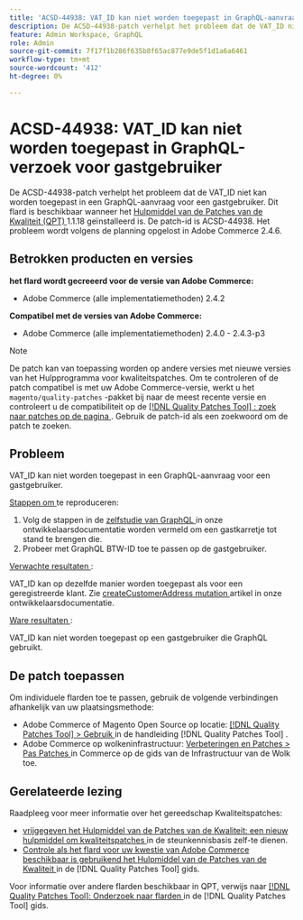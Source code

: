 ```yaml
---
title: 'ACSD-44938: VAT_ID kan niet worden toegepast in GraphQL-aanvraag voor gastgebruiker'
description: De ACSD-44938-patch verhelpt het probleem dat de VAT_ID niet kan worden toegepast in een GraphQL-aanvraag voor een gastgebruiker. Deze patch is beschikbaar wanneer [Quality Patches Tool (QPT)] (https://experienceleague.adobe.com/en/docs/commerce-knowledge-base/kb/announcements/commerce-announcements/magento-quality-patches-released-new-tool-to-self-serve-quality-patches) 1.1.18 is geïnstalleerd. De patch-id is ACSD-44938. Het probleem wordt volgens de planning opgelost in Adobe Commerce 2.4.6.
feature: Admin Workspace, GraphQL
role: Admin
source-git-commit: 7f17f1b286f635b8f65ac877e9de5f1d1a6a6461
workflow-type: tm+mt
source-wordcount: '412'
ht-degree: 0%

---
```


# ACSD-44938: VAT_ID kan niet worden toegepast in GraphQL-verzoek voor gastgebruiker

De ACSD-44938-patch verhelpt het probleem dat de VAT_ID niet kan worden toegepast in een GraphQL-aanvraag voor een gastgebruiker. Dit flard is beschikbaar wanneer het [ Hulpmiddel van de Patches van de Kwaliteit (QPT) ](https://experienceleague.adobe.com/en/docs/commerce-knowledge-base/kb/announcements/commerce-announcements/magento-quality-patches-released-new-tool-to-self-serve-quality-patches) 1.1.18 geïnstalleerd is. De patch-id is ACSD-44938. Het probleem wordt volgens de planning opgelost in Adobe Commerce 2.4.6.

## Betrokken producten en versies

**het flard wordt gecreeerd voor de versie van Adobe Commerce:**

* Adobe Commerce (alle implementatiemethoden) 2.4.2

**Compatibel met de versies van Adobe Commerce:**

* Adobe Commerce (alle implementatiemethoden) 2.4.0 - 2.4.3-p3

>[!NOTE]
>
>De patch kan van toepassing worden op andere versies met nieuwe versies van het Hulpprogramma voor kwaliteitspatches. Om te controleren of de patch compatibel is met uw Adobe Commerce-versie, werkt u het `magento/quality-patches` -pakket bij naar de meest recente versie en controleert u de compatibiliteit op de [[!DNL Quality Patches Tool] : zoek naar patches op de pagina ](https://experienceleague.adobe.com/en/docs/commerce-knowledge-base/kb/announcements/commerce-announcements/magento-quality-patches-released-new-tool-to-self-serve-quality-patches) . Gebruik de patch-id als een zoekwoord om de patch te zoeken.

## Probleem

VAT_ID kan niet worden toegepast in een GraphQL-aanvraag voor een gastgebruiker.

<u> Stappen om </u> te reproduceren:

1. Volg de stappen in de [ zelfstudie van GraphQL ](https://devdocs.magento.com/guides/v2.4/graphql/tutorials/checkout/checkout-shopping-cart.html) in onze ontwikkelaarsdocumentatie worden vermeld om een gastkarretje tot stand te brengen die.
1. Probeer met GraphQL BTW-ID toe te passen op de gastgebruiker.

<u> Verwachte resultaten </u>:

VAT_ID kan op dezelfde manier worden toegepast als voor een geregistreerde klant. Zie [ createCustomerAddress mutation ](https://devdocs.magento.com/guides/v2.4/graphql/mutations/create-customer-address.html) artikel in onze ontwikkelaarsdocumentatie.

<u> Ware resultaten </u>:

VAT_ID kan niet worden toegepast op een gastgebruiker die GraphQL gebruikt.

## De patch toepassen

Om individuele flarden toe te passen, gebruik de volgende verbindingen afhankelijk van uw plaatsingsmethode:

* Adobe Commerce of Magento Open Source op locatie: [[!DNL Quality Patches Tool]  > Gebruik ](/help/tools/quality-patches-tool/usage.md) in de handleiding [!DNL Quality Patches Tool] .
* Adobe Commerce op wolkeninfrastructuur: [ Verbeteringen en Patches > Pas Patches ](https://experienceleague.adobe.com/docs/commerce-cloud-service/user-guide/develop/upgrade/apply-patches.html) in Commerce op de gids van de Infrastructuur van de Wolk toe.

## Gerelateerde lezing

Raadpleeg voor meer informatie over het gereedschap Kwaliteitspatches:

* [ vrijgegeven het Hulpmiddel van de Patches van de Kwaliteit: een nieuw hulpmiddel om kwaliteitspatches ](https://experienceleague.adobe.com/en/docs/commerce-knowledge-base/kb/announcements/commerce-announcements/magento-quality-patches-released-new-tool-to-self-serve-quality-patches) in de steunkennisbasis zelf-te dienen.
* [ Controle als het flard voor uw kwestie van Adobe Commerce beschikbaar is gebruikend het Hulpmiddel van de Patches van de Kwaliteit ](/help/tools/quality-patches-tool/patches-available-in-qpt/check-patch-for-magento-issue-with-magento-quality-patches.md) in de [!DNL Quality Patches Tool] gids.

Voor informatie over andere flarden beschikbaar in QPT, verwijs naar [[!DNL Quality Patches Tool]: Onderzoek naar flarden ](https://experienceleague.adobe.com/tools/commerce-quality-patches/index.html) in de [!DNL Quality Patches Tool] gids.
